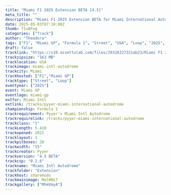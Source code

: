 ```yaml
---
title: "Miami F1 2025 Extension BETA [4.5]"
meta_title: ""
description: "Miami F1 2025 Extension BETA for Miami International Autodrome by Pyyer assetto corsa"
date: 2025-05-03T07:10:00Z
thumb: fIu8Fog
categories: ["Track"]
author: "Theodora"
tags: ["F1", "Miami GP", "Formula 1", "Street", "USA", "Loop", "2025", "Pyyer"]
draft: false
tracklink: "https://s10.assettolab.com/files/29328327321ab23/Miami F1 2025 4.5 BETA.zip"
trackzipsize: "163 MB"
tracklocation: USA
trackimage: miami-intl-autodrome
trackcity: Miami
trackhosted: ["F1","Miami GP"]
tracktype: ["Street", "Loop"]
eventyear: ["2025"]
event: Miami GP
eventlogo: miami-gp
extfor: Miami Intl
extlink: /tracks/pyyer-miami-international-autodrome
championship: Formula 1
trackrequirement: Pyyer's Miami Intl Autodrome
trackrequirelink: /tracks/pyyer-miami-international-autodrome
trackclass: "1" 
trackLength: 5.410
trackopened: 2021
tracklayout: 1
trackpitboxes: 28
trackwidth: "15"
trackcreator: Pyyer
trackversion: "4.5 BETA"
trackcsp: "0.2.6"
trackname: "Miami Intl Autodrome"
trackfolder: "Extension"
trackhost: sharemods
trackmainimage: MalHNx7
trackgallery: ["MhmVmyA"]
---
```



